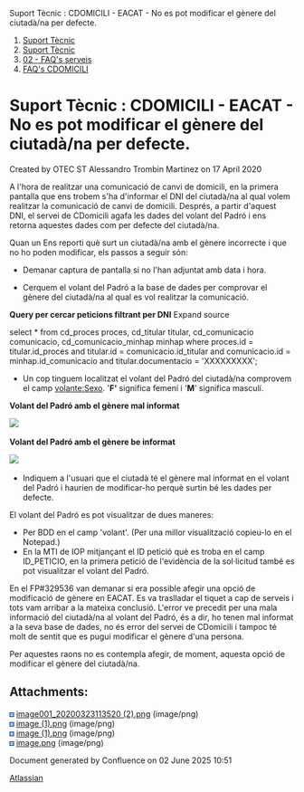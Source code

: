 Suport Tècnic : CDOMICILI - EACAT - No es pot modificar el gènere del ciutadà/na per defecte.  

1.  [Suport Tècnic](index.html)
2.  [Suport Tècnic](13893782.html)
3.  [02 - FAQ's serveis](26313393.html)
4.  [FAQ's CDOMICILI](28705548.html)

Suport Tècnic : CDOMICILI - EACAT - No es pot modificar el gènere del ciutadà/na per defecte.
=============================================================================================

Created by OTEC ST Alessandro Trombin Martinez on 17 April 2020

  

A l'hora de realitzar una comunicació de canvi de domicili, en la primera pantalla que ens trobem s'ha d'informar el DNI del ciutadà/na al qual volem realitzar la comunicació de canvi de domicili. Després, a partir d'aquest DNI, el servei de CDomicili agafa les dades del volant del Padró i ens retorna aquestes dades com per defecte del ciutadà/na.

Quan un Ens reporti què surt un ciutadà/na amb el gènere incorrecte i que no ho poden modificar, els passos a seguir són:

*   Demanar captura de pantalla si no l'han adjuntat amb data i hora.

*   Cerquem el volant del Padró a la base de dades per comprovar el gènere del ciutadà/na al qual es vol realitzar la comunicació.

**Query per cercar peticions filtrant per DNI** Expand source

select \*
  from cd\_proces             proces,
       cd\_titular            titular,
       cd\_comunicacio        comunicacio,
       cd\_comunicacio\_minhap minhap
 where proces.id = titular.id\_proces
   and titular.id = comunicacio.id\_titular
   and comunicacio.id = minhap.id\_comunicacio
   and titular.documentacio = 'XXXXXXXXX';

*   Un cop tinguem localitzat el volant del Padró del ciutadà/na comprovem el camp <volante:Sexo>. '**F'** significa femení i '**M**' significa masculí.

**Volant del Padró amb el gènere mal informat**

![](attachments/36340865/36340873.png)

**Volant del Padró amb el gènere be informat**

![](attachments/36340865/36340875.png)

*   Indiquem a l'usuari que el ciutadà té el gènere mal informat en el volant del Padró i haurien de modificar-ho perquè surtin bé les dades per defecte.

El volant del Padró es pot visualitzar de dues maneres:

*   Per BDD en el camp 'volant'. (Per una millor visualització copieu-lo en el Notepad.)
*   En la MTI de IOP mitjançant el ID petició què es troba en el camp ID\_PETICIO, en la primera petició de l'evidència de la sol·licitud també es pot visualitzar el volant del Padró.

En el FP#329536 van demanar si era possible afegir una opció de modificació de gènere en EACAT. Es va traslladar el tiquet a cap de serveis i tots vam arribar a la mateixa conclusió. L'error ve precedit per una mala informació del ciutadà/na al volant del Padró, és a dir, ho tenen mal informat a la seva base de dades, no és error del servei de CDomicili i tampoc té molt de sentit que es pugui modificar el gènere d'una persona.

Per aquestes raons no es contempla afegir, de moment, aquesta opció de modificar el gènere del ciutadà/na.

Attachments:
------------

![](images/icons/bullet_blue.gif) [image001\_20200323113520 (2).png](attachments/36340865/36340866.png) (image/png)  
![](images/icons/bullet_blue.gif) [image (1).png](attachments/36340865/36340874.png) (image/png)  
![](images/icons/bullet_blue.gif) [image (1).png](attachments/36340865/36340873.png) (image/png)  
![](images/icons/bullet_blue.gif) [image.png](attachments/36340865/36340875.png) (image/png)  

Document generated by Confluence on 02 June 2025 10:51

[Atlassian](http://www.atlassian.com/)